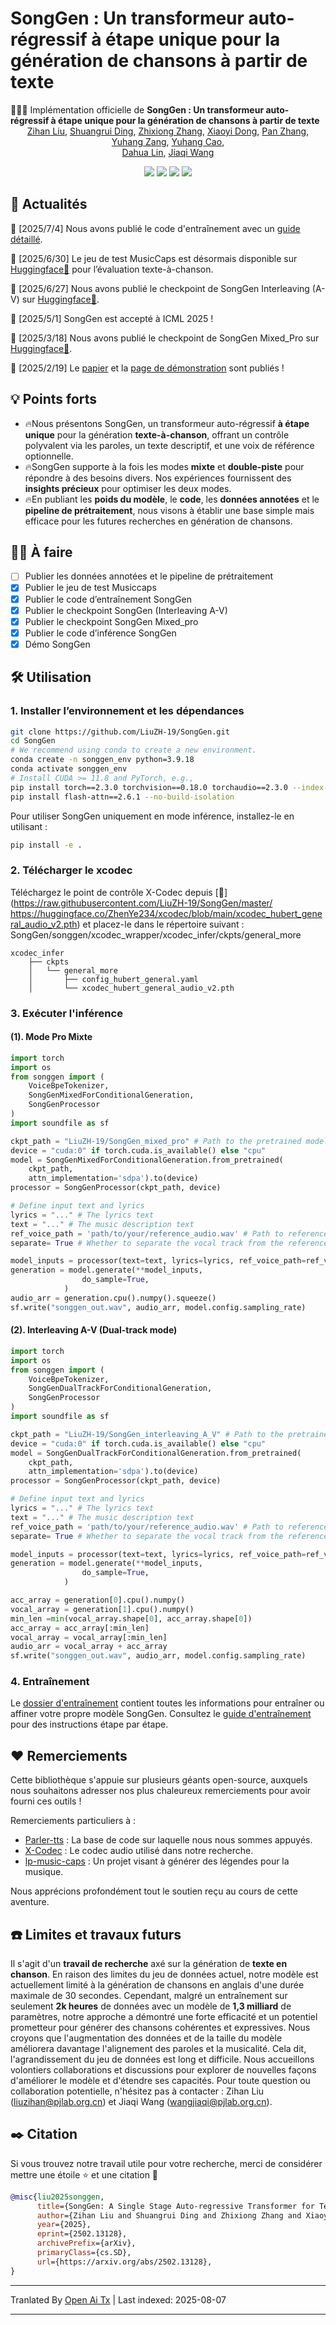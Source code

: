 # SongGen : Un transformeur auto-régressif à étape unique pour la génération de chansons à partir de texte

🚀🚀🚀 Implémentation officielle de **SongGen : Un transformeur auto-régressif à étape unique pour la génération de chansons à partir de texte**
<p align="center" style="font-size: 1 em; margin-top: -1em">
<a href="https://scholar.google.com/citations?user=iELd-Q0AAAAJ">Zihan Liu</a>,  
<a href="https://mark12ding.github.io/">Shuangrui Ding</a>,  
<a href="https://github.com/rookiexiong7/">Zhixiong Zhang</a>, 
<a href="https://lightdxy.github.io/">Xiaoyi Dong</a>,  
<a href="https://panzhang0212.github.io/">Pan Zhang</a>,
<a href="https://yuhangzang.github.io/">Yuhang Zang</a>,  
<a href="https://scholar.google.com/citations?user=sJkqsqkAAAAJ">Yuhang Cao</a>, </br>  
<a href="http://dahua.site/">Dahua Lin</a>,  
<a href="https://myownskyw7.github.io/">Jiaqi Wang</a> 
</p>

<p align="center" style="font-size: 5 em; margin-top: 0.5em">
<a href="https://arxiv.org/abs/2502.13128"><img src="https://img.shields.io/badge/arXiv-<color>"></a>
<a href="https://github.com/LiuZH-19/SongGen"><img src="https://img.shields.io/badge/Code-red"></a>
<a href="https://liuzh-19.github.io/SongGen/"><img src="https://img.shields.io/badge/Demo-20d67c"></a>
<a href="https://huggingface.co/collections/LiuZH-19/songgen-a-single-stage-auto-regressive-transformer-for-text-6867ec21169d808034f6d252">
    <img src="https://img.shields.io/badge/HF-Collection-yellow"></a>
</p>





## 📜 Actualités
🚀 [2025/7/4] Nous avons publié le code d'entraînement avec un [guide détaillé](https://raw.githubusercontent.com/LiuZH-19/SongGen/master/./training/README.md).

🚀 [2025/6/30] Le jeu de test MusicCaps est désormais disponible sur [Huggingface🤗](https://huggingface.co/datasets/LiuZH-19/MusicCaps_Test_Song) pour l’évaluation texte-à-chanson.

🚀 [2025/6/27] Nous avons publié le checkpoint de SongGen Interleaving (A-V) sur [Huggingface🤗](https://huggingface.co/LiuZH-19/SongGen_interleaving_A_V).

🎉 [2025/5/1] SongGen est accepté à ICML 2025 !

🚀 [2025/3/18] Nous avons publié le checkpoint de SongGen Mixed_Pro sur [Huggingface🤗](https://huggingface.co/LiuZH-19/SongGen_mixed_pro).

🚀 [2025/2/19] Le [papier](https://arxiv.org/abs/2502.13128) et la [page de démonstration](https://liuzh-19.github.io/SongGen/) sont publiés !

## 💡 Points forts
- 🔥Nous présentons SongGen, un transformeur auto-régressif **à étape unique** pour la génération **texte-à-chanson**, offrant un contrôle polyvalent via les paroles, un texte descriptif, et une voix de référence optionnelle.
- 🔥SongGen supporte à la fois les modes **mixte** et **double-piste** pour répondre à des besoins divers. Nos expériences fournissent des **insights précieux** pour optimiser les deux modes.
- 🔥En publiant les **poids du modèle**, le **code**, les **données annotées** et le **pipeline de prétraitement**, nous visons à établir une base simple mais efficace pour les futures recherches en génération de chansons.
<!-- <img align="center" src="https://raw.githubusercontent.com/LiuZH-19/SongGen/master/assets/imgs/motivation1.jpg" style="  display: block;
  margin-left: auto;
  margin-right: auto;
  width: 50%;" /> -->

## 👨‍💻 À faire
- [ ] Publier les données annotées et le pipeline de prétraitement
- [x] Publier le jeu de test Musiccaps
- [x] Publier le code d’entraînement SongGen
- [x] Publier le checkpoint SongGen (Interleaving A-V)
- [x] Publier le checkpoint SongGen Mixed_pro
- [x] Publier le code d’inférence SongGen
- [x] Démo SongGen

## 🛠️ Utilisation

### 1. Installer l’environnement et les dépendances
```bash
git clone https://github.com/LiuZH-19/SongGen.git
cd SongGen
# We recommend using conda to create a new environment.
conda create -n songgen_env python=3.9.18 
conda activate songgen_env
# Install CUDA >= 11.8 and PyTorch, e.g.,
pip install torch==2.3.0 torchvision==0.18.0 torchaudio==2.3.0 --index-url https://download.pytorch.org/whl/cu118
pip install flash-attn==2.6.1 --no-build-isolation
```
Pour utiliser SongGen uniquement en mode inférence, installez-le en utilisant :
```bash
pip install -e .
```
### 2. Télécharger le xcodec

Téléchargez le point de contrôle X-Codec depuis [🤗](https://raw.githubusercontent.com/LiuZH-19/SongGen/master/
https://huggingface.co/ZhenYe234/xcodec/blob/main/xcodec_hubert_general_audio_v2.pth) et placez-le dans le répertoire suivant : SongGen/songgen/xcodec_wrapper/xcodec_infer/ckpts/general_more

```
xcodec_infer
    ├── ckpts
    │   └── general_more
    │       ├── config_hubert_general.yaml
    │       └── xcodec_hubert_general_audio_v2.pth

```

### 3. Exécuter l'inférence

#### (1). Mode Pro Mixte

```python
import torch
import os
from songgen import (
    VoiceBpeTokenizer,
    SongGenMixedForConditionalGeneration,
    SongGenProcessor
)
import soundfile as sf

ckpt_path = "LiuZH-19/SongGen_mixed_pro" # Path to the pretrained model
device = "cuda:0" if torch.cuda.is_available() else "cpu"
model = SongGenMixedForConditionalGeneration.from_pretrained(
    ckpt_path,
    attn_implementation='sdpa').to(device)
processor = SongGenProcessor(ckpt_path, device)

# Define input text and lyrics
lyrics = "..." # The lyrics text
text = "..." # The music description text
ref_voice_path = 'path/to/your/reference_audio.wav' # Path to reference audio, optional
separate= True # Whether to separate the vocal track from the reference voice audio

model_inputs = processor(text=text, lyrics=lyrics, ref_voice_path=ref_voice_path, separate=separate) 
generation = model.generate(**model_inputs,
                do_sample=True,
            )
audio_arr = generation.cpu().numpy().squeeze()
sf.write("songgen_out.wav", audio_arr, model.config.sampling_rate)
```



#### (2). Interleaving A-V  (Dual-track mode)
```python
import torch
import os
from songgen import (
    VoiceBpeTokenizer,
    SongGenDualTrackForConditionalGeneration,
    SongGenProcessor
)
import soundfile as sf

ckpt_path = "LiuZH-19/SongGen_interleaving_A_V" # Path to the pretrained model
device = "cuda:0" if torch.cuda.is_available() else "cpu"
model = SongGenDualTrackForConditionalGeneration.from_pretrained(
    ckpt_path,
    attn_implementation='sdpa').to(device)
processor = SongGenProcessor(ckpt_path, device)

# Define input text and lyrics
lyrics = "..." # The lyrics text
text = "..." # The music description text
ref_voice_path = 'path/to/your/reference_audio.wav' # Path to reference audio, optional
separate= True # Whether to separate the vocal track from the reference voice audio

model_inputs = processor(text=text, lyrics=lyrics, ref_voice_path=ref_voice_path, separate=True) 
generation = model.generate(**model_inputs,
                do_sample=True,
            )

acc_array = generation[0].cpu().numpy()
vocal_array = generation[1].cpu().numpy()
min_len =min(vocal_array.shape[0], acc_array.shape[0])
acc_array = acc_array[:min_len]
vocal_array = vocal_array[:min_len]
audio_arr = vocal_array + acc_array
sf.write("songgen_out.wav", audio_arr, model.config.sampling_rate)
```

### 4. Entraînement

Le [dossier d'entraînement](./training) contient toutes les informations pour entraîner ou affiner votre propre modèle SongGen. Consultez le [guide d'entraînement](https://raw.githubusercontent.com/LiuZH-19/SongGen/master/./training/README.md) pour des instructions étape par étape.



## ❤️ Remerciements
Cette bibliothèque s'appuie sur plusieurs géants open-source, auxquels nous souhaitons adresser nos plus chaleureux remerciements pour avoir fourni ces outils !

Remerciements particuliers à :

- [Parler-tts](https://github.com/huggingface/parler-tts) : La base de code sur laquelle nous nous sommes appuyés. 
- [X-Codec](https://github.com/zhenye234/xcodec) : Le codec audio utilisé dans notre recherche.
- [lp-music-caps](https://github.com/seungheondoh/lp-music-caps) : Un projet visant à générer des légendes pour la musique. 

Nous apprécions profondément tout le soutien reçu au cours de cette aventure.

## ☎️ Limites et travaux futurs

Il s'agit d'un **travail de recherche** axé sur la génération de **texte en chanson**. En raison des limites du jeu de données actuel, notre modèle est actuellement limité à la génération de chansons en anglais d'une durée maximale de 30 secondes.
Cependant, malgré un entraînement sur seulement **2k heures** de données avec un modèle de **1,3 milliard** de paramètres, notre approche a démontré une forte efficacité et un potentiel prometteur pour générer des chansons cohérentes et expressives. Nous croyons que l'augmentation des données et de la taille du modèle améliorera davantage l'alignement des paroles et la musicalité.
Cela dit, l'agrandissement du jeu de données est long et difficile. Nous accueillons volontiers collaborations et discussions pour explorer de nouvelles façons d'améliorer le modèle et d'étendre ses capacités.
Pour toute question ou collaboration potentielle, n'hésitez pas à contacter : Zihan Liu (liuzihan@pjlab.org.cn) et Jiaqi Wang (wangjiaqi@pjlab.org.cn).

## ✒️ Citation
Si vous trouvez notre travail utile pour votre recherche, merci de considérer mettre une étoile ⭐ et une citation 📝
```bibtex
@misc{liu2025songgen,
      title={SongGen: A Single Stage Auto-regressive Transformer for Text-to-Song Generation}, 
      author={Zihan Liu and Shuangrui Ding and Zhixiong Zhang and Xiaoyi Dong and Pan Zhang and Yuhang Zang and Yuhang Cao and Dahua Lin and Jiaqi Wang},
      year={2025},
      eprint={2502.13128},
      archivePrefix={arXiv},
      primaryClass={cs.SD},
      url={https://arxiv.org/abs/2502.13128}, 
}

```







---

Tranlated By [Open Ai Tx](https://github.com/OpenAiTx/OpenAiTx) | Last indexed: 2025-08-07

---
